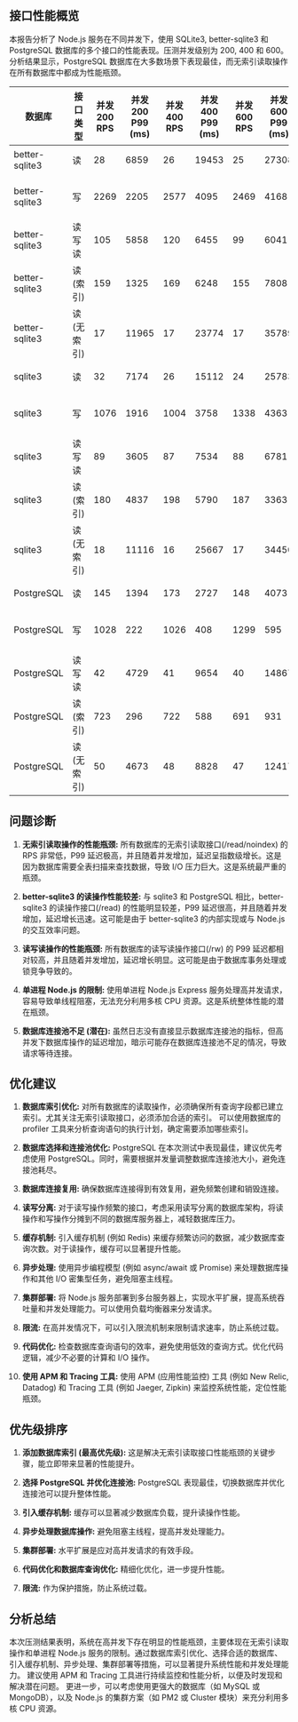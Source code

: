 ## 接口性能概览

本报告分析了 Node.js 服务在不同并发下，使用 SQLite3, better-sqlite3 和 PostgreSQL 数据库的多个接口的性能表现。压测并发级别为 200, 400 和 600。  分析结果显示，PostgreSQL 数据库在大多数场景下表现最佳，而无索引读取操作在所有数据库中都成为性能瓶颈。

| 数据库 | 接口类型 | 并发 200 RPS | 并发 200 P99 (ms) | 并发 400 RPS | 并发 400 P99 (ms) | 并发 600 RPS | 并发 600 P99 (ms) | 索引影响 |
|---|---|---|---|---|---|---|---|---|
| better-sqlite3 | 读 | 28 | 6859 | 26 | 19453 | 25 | 27308 | 显著 |
| better-sqlite3 | 写 | 2269 | 2205 | 2577 | 4095 | 2469 | 4168 | 无影响 |
| better-sqlite3 | 读写读 | 105 | 5858 | 120 | 6455 | 99 | 6041 | 显著 |
| better-sqlite3 | 读(索引) | 159 | 1325 | 169 | 6248 | 155 | 7808 | 显著 |
| better-sqlite3 | 读(无索引) | 17 | 11965 | 17 | 23774 | 17 | 35789 | 显著 |
| sqlite3 | 读 | 32 | 7174 | 26 | 15112 | 24 | 25783 | 显著 |
| sqlite3 | 写 | 1076 | 1916 | 1004 | 3758 | 1338 | 4363 | 无影响 |
| sqlite3 | 读写读 | 89 | 3605 | 87 | 7534 | 88 | 6781 | 显著 |
| sqlite3 | 读(索引) | 180 | 4837 | 198 | 5790 | 187 | 3363 | 显著 |
| sqlite3 | 读(无索引) | 18 | 11116 | 16 | 25667 | 17 | 34450 | 显著 |
| PostgreSQL | 读 | 145 | 1394 | 173 | 2727 | 148 | 4073 | 显著 |
| PostgreSQL | 写 | 1028 | 222 | 1026 | 408 | 1299 | 595 | 无影响 |
| PostgreSQL | 读写读 | 42 | 4729 | 41 | 9654 | 40 | 14867 | 显著 |
| PostgreSQL | 读(索引) | 723 | 296 | 722 | 588 | 691 | 931 | 显著 |
| PostgreSQL | 读(无索引) | 50 | 4673 | 48 | 8828 | 47 | 12417 | 显著 |


## 问题诊断

1. **无索引读取操作的性能瓶颈:**  所有数据库的无索引读取接口(/read/noindex) 的 RPS 非常低，P99 延迟极高，并且随着并发增加，延迟呈指数级增长。这是因为数据库需要全表扫描来查找数据，导致 I/O 压力巨大。这是系统最严重的瓶颈。

2. **better-sqlite3 的读操作性能较差:**  与 sqlite3 和 PostgreSQL 相比，better-sqlite3 的读操作接口(/read) 的性能明显较差，P99 延迟很高，并且随着并发增加，延迟增长迅速。这可能是由于 better-sqlite3 的内部实现或与 Node.js 的交互效率问题。

3. **读写读操作的性能瓶颈:** 所有数据库的读写读操作接口(/rw) 的 P99 延迟都相对较高，并且随着并发增加，延迟增长明显。这可能是由于数据库事务处理或锁竞争导致的。

4. **单进程 Node.js 的限制:** 使用单进程 Node.js Express 服务处理高并发请求，容易导致单线程阻塞，无法充分利用多核 CPU 资源。这是系统整体性能的潜在瓶颈。

5. **数据库连接池不足 (潜在):**  虽然日志没有直接显示数据库连接池的指标，但高并发下数据库操作的延迟增加，暗示可能存在数据库连接池不足的情况，导致请求等待连接。


## 优化建议

1. **数据库索引优化:**  对所有数据库的读取操作，必须确保所有查询字段都已建立索引。尤其关注无索引读取接口，必须添加合适的索引。  可以使用数据库的 profiler 工具来分析查询语句的执行计划，确定需要添加哪些索引。

2. **数据库选择和连接池优化:**  PostgreSQL 在本次测试中表现最佳，建议优先考虑使用 PostgreSQL。同时，需要根据并发量调整数据库连接池大小，避免连接池耗尽。

3. **数据库连接复用:**  确保数据库连接得到有效复用，避免频繁创建和销毁连接。

4. **读写分离:**  对于读写操作频繁的接口，考虑采用读写分离的数据库架构，将读操作和写操作分摊到不同的数据库服务器上，减轻数据库压力。

5. **缓存机制:**  引入缓存机制 (例如 Redis) 来缓存频繁访问的数据，减少数据库查询次数。对于读操作，缓存可以显著提升性能。

6. **异步处理:**  使用异步编程模型 (例如 async/await 或 Promise) 来处理数据库操作和其他 I/O 密集型任务，避免阻塞主线程。

7. **集群部署:**  将 Node.js 服务部署到多台服务器上，实现水平扩展，提高系统吞吐量和并发处理能力。可以使用负载均衡器来分发请求。

8. **限流:**  在高并发情况下，可以引入限流机制来限制请求速率，防止系统过载。

9. **代码优化:**  检查数据库查询语句的效率，避免使用低效的查询方式。优化代码逻辑，减少不必要的计算和 I/O 操作。

10. **使用 APM 和 Tracing 工具:**  使用 APM (应用性能监控) 工具 (例如 New Relic, Datadog) 和 Tracing 工具 (例如 Jaeger, Zipkin) 来监控系统性能，定位性能瓶颈。


## 优先级排序

1. **添加数据库索引 (最高优先级):**  这是解决无索引读取接口性能瓶颈的关键步骤，能立即带来显著的性能提升。

2. **选择 PostgreSQL 并优化连接池:**  PostgreSQL 表现最佳，切换数据库并优化连接池可以提升整体性能。

3. **引入缓存机制:**  缓存可以显著减少数据库负载，提升读操作性能。

4. **异步处理数据库操作:**  避免阻塞主线程，提高并发处理能力。

5. **集群部署:**  水平扩展是应对高并发请求的有效手段。

6. **代码优化和数据库查询优化:**  精细化优化，进一步提升性能。

7. **限流:**  作为保护措施，防止系统过载。


## 分析总结

本次压测结果表明，系统在高并发下存在明显的性能瓶颈，主要体现在无索引读取操作和单进程 Node.js 服务的限制。通过数据库索引优化、选择合适的数据库、引入缓存机制、异步处理、集群部署等措施，可以显著提升系统性能和并发处理能力。  建议使用 APM 和 Tracing 工具进行持续监控和性能分析，以便及时发现和解决潜在问题。  更进一步，可以考虑使用更强大的数据库（如 MySQL 或 MongoDB），以及 Node.js 的集群方案（如 PM2 或 Cluster 模块）来充分利用多核 CPU 资源。
